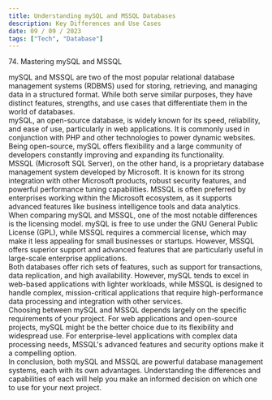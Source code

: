 ```yaml
---
title: Understanding mySQL and MSSQL Databases
description: Key Differences and Use Cases
date: 09 / 09 / 2023
tags: ["Tech", "Database"]
---
```


<p>74. Mastering mySQL and MSSQL</p>

 <p>mySQL and MSSQL are two of the most popular relational database management systems (RDBMS) used for storing, retrieving, and managing data in a structured format. While both serve similar purposes, they have distinct features, strengths, and use cases that differentiate them in the world of databases.
 <br /> 
 mySQL, an open-source database, is widely known for its speed, reliability, and ease of use, particularly in web applications. It is commonly used in conjunction with PHP and other technologies to power dynamic websites. Being open-source, mySQL offers flexibility and a large community of developers constantly improving and expanding its functionality. 
 <br /> 
 MSSQL (Microsoft SQL Server), on the other hand, is a proprietary database management system developed by Microsoft. It is known for its strong integration with other Microsoft products, robust security features, and powerful performance tuning capabilities. MSSQL is often preferred by enterprises working within the Microsoft ecosystem, as it supports advanced features like business intelligence tools and data analytics. 
 <br /> 
 When comparing mySQL and MSSQL, one of the most notable differences is the licensing model. mySQL is free to use under the GNU General Public License (GPL), while MSSQL requires a commercial license, which may make it less appealing for small businesses or startups. However, MSSQL offers superior support and advanced features that are particularly useful in large-scale enterprise applications. 
 <br /> 
 Both databases offer rich sets of features, such as support for transactions, data replication, and high availability. However, mySQL tends to excel in web-based applications with lighter workloads, while MSSQL is designed to handle complex, mission-critical applications that require high-performance data processing and integration with other services. 
 <br /> 
 Choosing between mySQL and MSSQL depends largely on the specific requirements of your project. For web applications and open-source projects, mySQL might be the better choice due to its flexibility and widespread use. For enterprise-level applications with complex data processing needs, MSSQL's advanced features and security options make it a compelling option. 
 <br /> 
 In conclusion, both mySQL and MSSQL are powerful database management systems, each with its own advantages. Understanding the differences and capabilities of each will help you make an informed decision on which one to use for your next project. </p>
